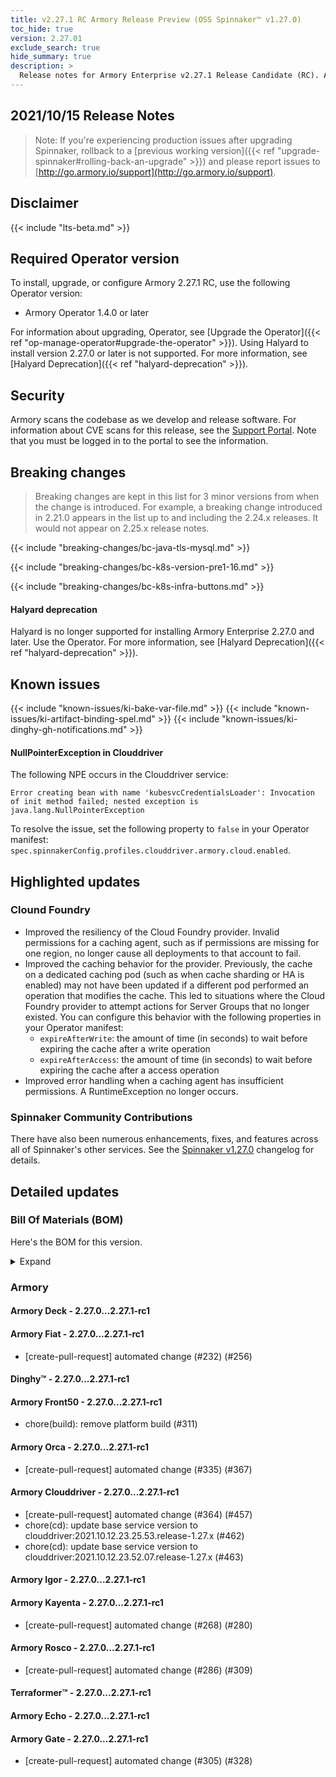 ```yaml
---
title: v2.27.1 RC Armory Release Preview (OSS Spinnaker™ v1.27.0)
toc_hide: true
version: 2.27.01 
exclude_search: true
hide_summary: true
description: >
  Release notes for Armory Enterprise v2.27.1 Release Candidate (RC). A RC release is not meant for installation in production environments. 
---
```


## 2021/10/15 Release Notes

> Note: If you're experiencing production issues after upgrading Spinnaker, rollback to a [previous working version]({{< ref "upgrade-spinnaker#rolling-back-an-upgrade" >}}) and please report issues to [http://go.armory.io/support](http://go.armory.io/support).

## Disclaimer

{{< include "lts-beta.md" >}}

## Required Operator version

To install, upgrade, or configure Armory 2.27.1 RC, use the following Operator version:

* Armory Operator 1.4.0 or later

For information about upgrading, Operator, see [Upgrade the Operator]({{< ref "op-manage-operator#upgrade-the-operator" >}}). Using Halyard to install version 2.27.0 or later is not supported. For more information, see [Halyard Deprecation]({{< ref "halyard-deprecation" >}}).

## Security

Armory scans the codebase as we develop and release software. For information about CVE scans for this release, see the [Support Portal](https://support.armory.io/support?id=kb_article_view&sysparm_article=KB0010414). Note that you must be logged in to the portal to see the information.

## Breaking changes
<!-- Copy/paste from the previous version if there are recent ones. We can drop breaking changes after 3 minor versions. Add new ones from OSS and Armory. -->

> Breaking changes are kept in this list for 3 minor versions from when the change is introduced. For example, a breaking change introduced in 2.21.0 appears in the list up to and including the 2.24.x releases. It would not appear on 2.25.x release notes.

{{< include "breaking-changes/bc-java-tls-mysql.md" >}}

{{< include "breaking-changes/bc-k8s-version-pre1-16.md" >}}

{{< include "breaking-changes/bc-k8s-infra-buttons.md" >}}

#### Halyard deprecation

Halyard is no longer supported for installing Armory Enterprise 2.27.0 and later. Use the Operator. For more information, see [Halyard Deprecation]({{< ref "halyard-deprecation" >}}).

## Known issues
<!-- Copy/paste known issues from the previous version if they're not fixed. Add new ones from OSS and Armory. If there aren't any issues, state that so readers don't think we forgot to fill out this section. -->

{{< include "known-issues/ki-bake-var-file.md" >}}
{{< include "known-issues/ki-artifact-binding-spel.md" >}}
{{< include "known-issues/ki-dinghy-gh-notifications.md" >}}

#### NullPointerException in Clouddriver

The following NPE occurs in the Clouddriver service:

```
Error creating bean with name 'kubesvcCredentialsLoader': Invocation of init method failed; nested exception is java.lang.NullPointerException
```

To resolve the issue, set the following property to `false` in your Operator manifest: `spec.spinnakerConfig.profiles.clouddriver.armory.cloud.enabled`.


## Highlighted updates

### Clound Foundry

* Improved the resiliency of the Cloud Foundry provider. Invalid permissions for a caching agent, such as if permissions are missing for one region, no longer cause all deployments to that account to fail.
* Improved the caching behavior for the provider. Previously, the cache on a dedicated caching pod (such as when cache sharding or HA is enabled) may not have been updated if a different pod performed an operation that modifies the cache. This led to situations where the Cloud Foundry provider to attempt actions for Server Groups that no longer existed. You can configure this behavior with the following properties in your Operator manifest:
   - `expireAfterWrite`: the amount of time (in seconds) to wait before expiring the cache after a write operation
   - `expireAfterAccess`: the amount of time (in seconds) to wait before expiring the cache after a access operation
* Improved error handling when a caching agent has insufficient permissions. A RuntimeException no longer occurs.

###  Spinnaker Community Contributions

There have also been numerous enhancements, fixes, and features across all of Spinnaker's other services. See the
[Spinnaker v1.27.0](https://www.spinnaker.io/changelogs/1.27.0-changelog/) changelog for details.

## Detailed updates

### Bill Of Materials (BOM)

Here's the BOM for this version.
<details><summary>Expand</summary>
<pre class="highlight">
<code>version: 2.27.1-rc1
timestamp: "2021-10-13 00:26:13"
services:
    clouddriver:
        commit: f8dddc09221407879db167edbce250dc70876d67
        version: 2.27.1-rc1
    deck:
        commit: 8912ef4f4a4f171384497b787aee0e83847ffd5c
        version: 2.27.1-rc1
    dinghy:
        commit: 71f2ed003fe6b75d8e4f43e800725f2ff3a8a1fe
        version: 2.27.1-rc1
    echo:
        commit: 5ec4a67ff921c2bdefc776dda03a0780ff853bcf
        version: 2.27.1-rc1
    fiat:
        commit: 85220a0b23bc52016a5d875a4fa5a45d8e138a61
        version: 2.27.1-rc1
    front50:
        commit: 10450164df4d77a380f0d447da66c9788a209908
        version: 2.27.1-rc1
    gate:
        commit: 2de972d861f5c8a276e332082530b4cb3d65b576
        version: 2.27.1-rc1
    igor:
        commit: 9f4db42f060f6fb45aad4c038525d71528a2f9f5
        version: 2.27.1-rc1
    kayenta:
        commit: 1cdf69a42c359a1f12077b6b1cba5606ac3e5daf
        version: 2.27.1-rc1
    monitoring-daemon:
        version: 2.26.0
    monitoring-third-party:
        version: 2.26.0
    orca:
        commit: 0349a6eca2f40a82700bdeb5c744e9db594b96c6
        version: 2.27.1-rc1
    rosco:
        commit: ac6fe57054e435c6058911c4caa177cba5fa64b3
        version: 2.27.1-rc1
    terraformer:
        commit: 23fad54614db0040074a0176066eefae38e9dc4a
        version: 2.27.1-rc1
dependencies:
    redis:
        version: 2:2.8.4-2
artifactSources:
    dockerRegistry: docker.io/armory
</code>
</pre>
</details>

### Armory


#### Armory Deck - 2.27.0...2.27.1-rc1


#### Armory Fiat - 2.27.0...2.27.1-rc1

  - [create-pull-request] automated change (#232) (#256)

#### Dinghy™ - 2.27.0...2.27.1-rc1


#### Armory Front50 - 2.27.0...2.27.1-rc1

  - chore(build): remove platform build (#311)

#### Armory Orca - 2.27.0...2.27.1-rc1

  - [create-pull-request] automated change (#335) (#367)

#### Armory Clouddriver - 2.27.0...2.27.1-rc1

  - [create-pull-request] automated change (#364) (#457)
  - chore(cd): update base service version to clouddriver:2021.10.12.23.25.53.release-1.27.x (#462)
  - chore(cd): update base service version to clouddriver:2021.10.12.23.52.07.release-1.27.x (#463)

#### Armory Igor - 2.27.0...2.27.1-rc1


#### Armory Kayenta - 2.27.0...2.27.1-rc1

  - [create-pull-request] automated change (#268) (#280)

#### Armory Rosco - 2.27.0...2.27.1-rc1

  - [create-pull-request] automated change (#286) (#309)

#### Terraformer™ - 2.27.0...2.27.1-rc1


#### Armory Echo - 2.27.0...2.27.1-rc1


#### Armory Gate - 2.27.0...2.27.1-rc1

  - [create-pull-request] automated change (#305) (#328)

